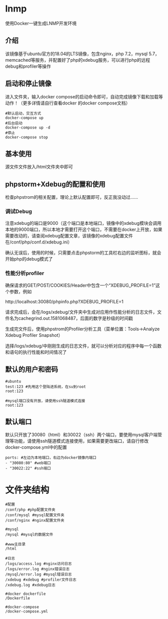 # lnmp
使用Docker一键生成LNMP开发环境

## 介绍
该镜像基于ubuntu官方的18.04的LTS镜像，包含nginx，php 7.2，mysql 5.7，memcached等服务，并配置好了php的xdebug服务，可以进行php的远程debug和profiler等操作

## 启动和停止镜像
进入文件夹，输入docker compose的启动命令即可，自动完成镜像下载和加载等动作！（更多详情请自行查看docker 的docker compose文档）

```
#默认启动，交互方式
docker-compose up
#后台启动
docker-compose up -d
#停止
docker-compose stop
```

## 基本使用
源文件文件放入/html文件夹中即可

## phpstorm+Xdebug的配置和使用
检查phpstrom的相关配置，理论上默认配置即可，反正我没动过……

### 调试Debug

注意xdebug的端口是9000（这个端口是本地端口，镜像中的xdebug模块会调用本地的9000端口，所以本地才需要打开这个端口，不需要在docker上开放，如果需要改动的，请查阅xdebug配置文章，该镜像的xdebug配置文件在/conf/php/conf.d/xdebug.ini）

确认无误后，使用的时候，只需要点击phpstorm的工具栏右边的监听图标，就会开始php的debug模式了


### 性能分析profiler

确保请求的GET/POST/COOKIES/Header中包含一个“XDEBUG_PROFILE=1”这个参数，例如

http://localhost:30080/phpinfo.php?XDEBUG_PROFILE=1

请求完成后，会在/logs/xdebug/文件夹中生成对应用作性能分析的日志文件，文件名为cachegrind.out.1581068487，后面的数字是秒级的时间戳

生成完文件后，使用phpstrom的Profiler分析工具（菜单位置：Tools->Analyze Xdebug Profiler Snapshot）

选择/logs/xdebug/中刚刚生成的日志文件，就可以分析对应的程序中每一个函数和语句的执行性能和时间情况了

## 默认的用户和密码

```
#ubuntu
test:123 #先用这个登陆进系统，在su到root
root:123
 
#mysql端口没有开放，请使用ssh隧道模式连接
root:123
```

## 默认端口

默认只开放了30080（html）和30022（ssh）两个端口，要使用mysql客户端管理等功能，请使用ssh隧道模式连接使用，如果需要更改端口，请自行修改docker-compose.yml中的配置

```
ports: #左边为本地端口，右边为docker镜像内端口
- "30080:80" #web端口
- "30022:22" #ssh端口
```

# 文件夹结构

```
#配置
/conf/php #php配置文件夹
/conf/mysql #mysql配置文件夹
/conf/nginx #nginx配置文件夹
 
#mysql
/mysql #mysql的数据文件
 
#www主目录
/html
 
#日志
/logs/access.log #nginx访问日志
/logs/error.log #nginx错误日志
/mysql/error.log #mysql错误日志
/xdebug #xdebug #profiler文件日志
/xdebug.log #xdebug日志
 
#docker dockerfile
/Dockerfile
 
#docker-compose
/docker-compose.yml
```

